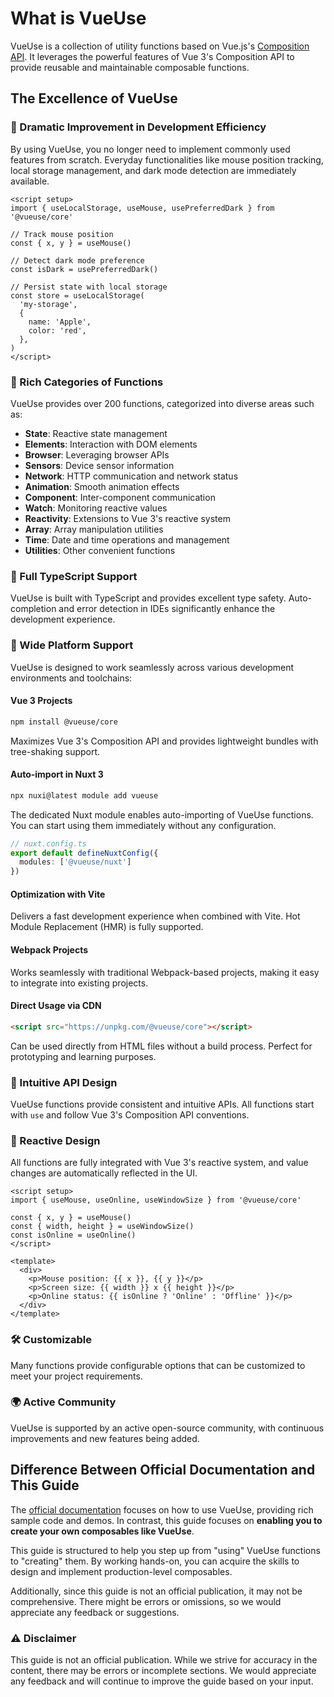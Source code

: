 # What is VueUse

VueUse is a collection of utility functions based on Vue.js's [Composition API](https://vuejs.org/guide/extras/composition-api-faq.html). It leverages the powerful features of Vue 3's Composition API to provide reusable and maintainable composable functions.

## The Excellence of VueUse

### 🎯 Dramatic Improvement in Development Efficiency

By using VueUse, you no longer need to implement commonly used features from scratch. Everyday functionalities like mouse position tracking, local storage management, and dark mode detection are immediately available.

```vue
<script setup>
import { useLocalStorage, useMouse, usePreferredDark } from '@vueuse/core'

// Track mouse position
const { x, y } = useMouse()

// Detect dark mode preference
const isDark = usePreferredDark()

// Persist state with local storage
const store = useLocalStorage(
  'my-storage',
  {
    name: 'Apple',
    color: 'red',
  },
)
</script>
```

### 🔧 Rich Categories of Functions

VueUse provides over 200 functions, categorized into diverse areas such as:

- **State**: Reactive state management
- **Elements**: Interaction with DOM elements
- **Browser**: Leveraging browser APIs
- **Sensors**: Device sensor information
- **Network**: HTTP communication and network status
- **Animation**: Smooth animation effects
- **Component**: Inter-component communication
- **Watch**: Monitoring reactive values
- **Reactivity**: Extensions to Vue 3's reactive system
- **Array**: Array manipulation utilities
- **Time**: Date and time operations and management
- **Utilities**: Other convenient functions

### 🚀 Full TypeScript Support

VueUse is built with TypeScript and provides excellent type safety. Auto-completion and error detection in IDEs significantly enhance the development experience.

### 📱 Wide Platform Support

VueUse is designed to work seamlessly across various development environments and toolchains:

#### Vue 3 Projects
```bash
npm install @vueuse/core
```
Maximizes Vue 3's Composition API and provides lightweight bundles with tree-shaking support.

#### Auto-import in Nuxt 3
```bash
npx nuxi@latest module add vueuse
```
The dedicated Nuxt module enables auto-importing of VueUse functions. You can start using them immediately without any configuration.

```typescript
// nuxt.config.ts
export default defineNuxtConfig({
  modules: ['@vueuse/nuxt']
})
```

#### Optimization with Vite
Delivers a fast development experience when combined with Vite. Hot Module Replacement (HMR) is fully supported.

#### Webpack Projects
Works seamlessly with traditional Webpack-based projects, making it easy to integrate into existing projects.

#### Direct Usage via CDN
```html
<script src="https://unpkg.com/@vueuse/core"></script>
```
Can be used directly from HTML files without a build process. Perfect for prototyping and learning purposes.

### 🎨 Intuitive API Design

VueUse functions provide consistent and intuitive APIs. All functions start with `use` and follow Vue 3's Composition API conventions.

### 🔄 Reactive Design

All functions are fully integrated with Vue 3's reactive system, and value changes are automatically reflected in the UI.

```vue
<script setup>
import { useMouse, useOnline, useWindowSize } from '@vueuse/core'

const { x, y } = useMouse()
const { width, height } = useWindowSize()
const isOnline = useOnline()
</script>

<template>
  <div>
    <p>Mouse position: {{ x }}, {{ y }}</p>
    <p>Screen size: {{ width }} x {{ height }}</p>
    <p>Online status: {{ isOnline ? 'Online' : 'Offline' }}</p>
  </div>
</template>
```

### 🛠️ Customizable

Many functions provide configurable options that can be customized to meet your project requirements.

### 🌍 Active Community

VueUse is supported by an active open-source community, with continuous improvements and new features being added.

## Difference Between Official Documentation and This Guide

The [official documentation](https://vueuse.org/) focuses on how to use VueUse, providing rich sample code and demos. In contrast, this guide focuses on **enabling you to create your own composables like VueUse**.

This guide is structured to help you step up from "using" VueUse functions to "creating" them. By working hands-on, you can acquire the skills to design and implement production-level composables.

Additionally, since this guide is not an official publication, it may not be comprehensive. There might be errors or omissions, so we would appreciate any feedback or suggestions.

### ⚠️ Disclaimer

This guide is not an official publication. While we strive for accuracy in the content, there may be errors or incomplete sections. We would appreciate any feedback and will continue to improve the guide based on your input.
